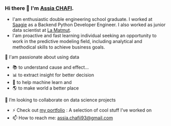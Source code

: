 ### Hi there 👋 I'm [Assia CHAFI]('https://achafi.github.io/myportfolio/about/').

- I'am enthusiastic double engineering school graduate. I worked at [Saagie]('https://www.saagie.com/') as a Backend Python Developer Engineer. I also worked as junior data scientist at [La Matmut]('https://www.matmut.fr/'). 
- I'am proactive and fast learning individual seeking an opportunity to work in the predictive modeling ﬁeld, including analytical and methodical skills to achieve business goals. 

🔭 I'am passionate about using data
- 📚 to understand cause and effect…
- 📊 to extract insight for better decision
- 🤖 to help machine learn and
- 🌎 to make world a better place

🔭 I’m looking to collaborate on data science projects
- :zap: Check out [my portfolio]('https://achafi.github.io/myportfolio/') : A selection of cool stuff I’ve worked on
- 📫 How to reach me: assia.chafii93@gmail.com

